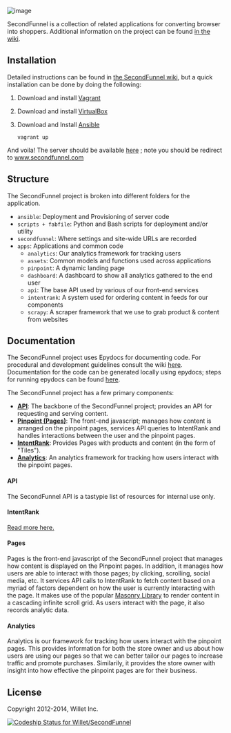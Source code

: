 ![image](http://www.secondfunnel.com/wp-content/uploads/2013/03/sf_logo_1x.png)

SecondFunnel is a collection of related applications for converting browser
into shoppers. Additional information on the project can be found
[in the wiki](https://github.com/Willet/SecondFunnel/wiki).

Installation
------------
Detailed instructions can be found in [the SecondFunnel wiki](https://github.com/Willet/SecondFunnel/wiki/Environment-Setup), but a quick installation can
 be done by doing the following:

1. Download and install [Vagrant](http://www.vagrantup.com/)
2. Download and install [VirtualBox](https://www.virtualbox.org/)
3. Download and Install [Ansible](http://docs.ansible.com/intro_installation.html)

    `vagrant up`

And voila! The server should be available [here](http://localhost:8000) ; note you should be redirect to www.secondfunnel.com

Structure
---------
The SecondFunnel project is broken into different folders for the application.

- `ansible`: Deployment and Provisioning of server code
- `scripts + fabfile`: Python and Bash scripts for deployment and/or utility
- `secondfunnel`: Where settings and site-wide URLs are recorded
- `apps`: Applications and common code
    - `analytics`: Our analytics framework for tracking users
    - `assets`: Common models and functions used across applications
    - `pinpoint`: A dynamic landing page
    - `dashboard`: A dashboard to show all analytics gathered to the end user
    - `api`: The base API used by various of our front-end services
    - `intentrank`: A system used for ordering content in feeds for our components
    - `scrapy`: A scraper framework that we use to grab product & content from websites

Documentation
-------------
The SecondFunnel project uses Epydocs for documenting code.  For procedural and development guidelines consult the wiki [here](https://github.com/Willet/SecondFunnel/wiki).  Documentation for the code can be generated locally using epydocs; steps for running epydocs can be found [here](https://github.com/Willet/SecondFunnel/wiki/Epydoc).


The SecondFunnel project has a few primary components:
* [**API**](.#-api): The backbone of the SecondFunnel project; provides an API for requesting and serving content.
* [**Pinpoint (Pages)**](.#-pages): The front-end javascript; manages how content is arranged on the pinpoint pages, services API queries to IntentRank and handles interactions between the user and the pinpoint pages.
* [**IntentRank**](.#intentrank):  Provides Pages with products and content (in the form of "Tiles").
* [**Analytics**](.#-analytics): An analytics framework for tracking how users interact with the pinpoint pages.

#### <a id="API"></a>API
The SecondFunnel API is a tastypie list of resources for internal use only.

#### <a id="IntentRank"></a>IntentRank
[Read more here.](https://github.com/Willet/IntentRank)


#### <a id="Pages"></a> Pages
Pages is the front-end javascript of the SecondFunnel project that manages how content is displayed on the Pinpoint pages.  In addition, it manages how users are able to interact with those pages; by clicking, scrolling, social media, etc.  It services API calls to IntentRank to fetch content based on a myriad of factors dependent on how the user is currently interacting with the page.  It makes use of the popular [Masonry Library](https://github.com/desandro/masonry) to render content in a cascading infinite scroll grid.  As users interact with the page, it also records analytic data.


#### <a id="Analytics"></a> Analytics
Analytics is our framework for tracking how users interact with the pinpoint pages.  This provides information for both the store owner and us about how users are using our pages so that we can better tailor our pages to increase traffic and promote purchases.  Similarily, it provides the store owner with insight into how effective the pinpoint pages are for their business.


License
-------
Copyright 2012-2014, Willet Inc.

[ ![Codeship Status for Willet/SecondFunnel](https://codeship.io/projects/a2949e90-0588-0132-6e2b-32730fef382b/status)](https://codeship.io/projects/30913)
